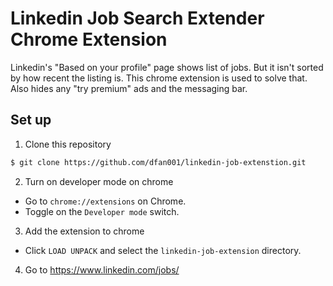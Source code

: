 # Linkedin Job Search Extender Chrome Extension

Linkedin's "Based on your profile" page shows list of jobs. But it isn't sorted by how recent the listing is. This chrome extension is used to solve that. Also hides any "try premium" ads and the messaging bar.

## Set up
1. Clone this repository
```bash
$ git clone https://github.com/dfan001/linkedin-job-extenstion.git
```
2. Turn on developer mode on chrome
* Go to `chrome://extensions` on Chrome.
* Toggle on the `Developer mode` switch.

3. Add the extension to chrome
* Click `LOAD UNPACK` and select the `linkedin-job-extension` directory.

4. Go to https://www.linkedin.com/jobs/